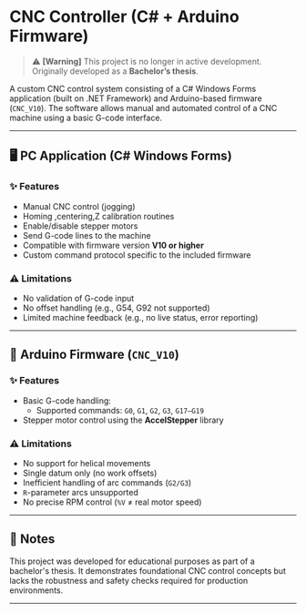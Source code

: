# CNC Controller (C# + Arduino Firmware)

> ⚠️ **[Warning]** This project is no longer in active development.  
> Originally developed as a **Bachelor’s thesis**.

A custom CNC control system consisting of a C# Windows Forms application (built on .NET Framework) and Arduino-based firmware (`CNC_V10`). The software allows manual and automated control of a CNC machine using a basic G-code interface.

---

## 🖥️ PC Application (C# Windows Forms)

### ✨ Features

- Manual CNC control (jogging)  
- Homing ,centering,Z calibration routines  
- Enable/disable stepper motors  
- Send G-code lines to the machine  
- Compatible with firmware version **V10 or higher**  
- Custom command protocol specific to the included firmware  

### ⚠️ Limitations

- No validation of G-code input  
- No offset handling (e.g., G54, G92 not supported)  
- Limited machine feedback (e.g., no live status, error reporting)

---

## 🔧 Arduino Firmware (`CNC_V10`)

### ✨ Features

- Basic G-code handling:
  - Supported commands: `G0`, `G1`, `G2`, `G3`, `G17–G19`  
- Stepper motor control using the **AccelStepper** library  

### ⚠️ Limitations

- No support for helical movements  
- Single datum only (no work offsets)  
- Inefficient handling of arc commands (`G2/G3`)  
- `R`-parameter arcs unsupported  
- No precise RPM control (`%V` ≠ real motor speed)  

---

## 📝 Notes

This project was developed for educational purposes as part of a bachelor's thesis. It demonstrates foundational CNC control concepts but lacks the robustness and safety checks required for production environments.

---
